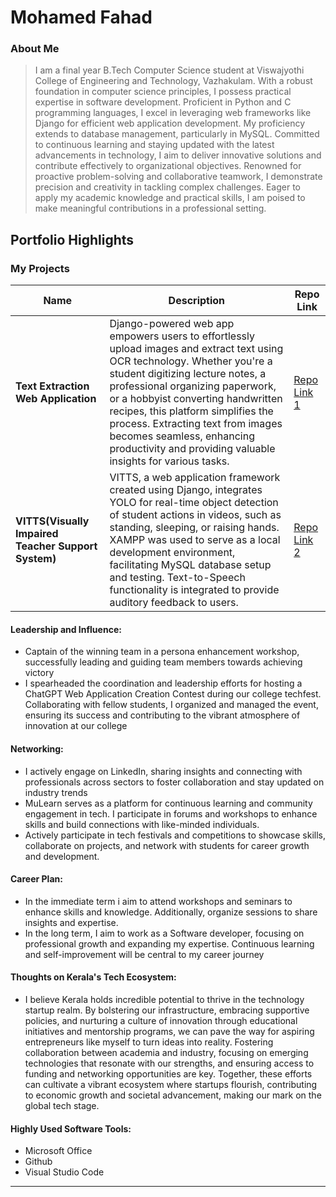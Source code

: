 # Mohamed Fahad 

### About Me

>I am a final year B.Tech Computer Science student at Viswajyothi College of Engineering and Technology, Vazhakulam. With a robust foundation in computer science principles, I possess practical expertise in software development. Proficient in Python and C programming languages, I excel in leveraging web frameworks like Django for efficient web application development. My proficiency extends to database management, particularly in MySQL. Committed to continuous learning and staying updated with the latest advancements in technology, I aim to deliver innovative solutions and contribute effectively to organizational objectives. Renowned for proactive problem-solving and collaborative teamwork, I demonstrate precision and creativity in tackling complex challenges. Eager to apply my academic knowledge and practical skills, I am poised to make meaningful contributions in a professional setting.


## Portfolio Highlights

### My Projects

| Name                | Description                                                               |Repo Link                                                      |
|---------------------|---------------------------------------------------------------------------|----------------------------------------------------------------|
| **Text Extraction Web Application**  |  Django-powered web app empowers users to effortlessly upload images and extract text using OCR technology. Whether you're a student digitizing lecture notes, a professional organizing paperwork, or a hobbyist converting handwritten recipes, this platform simplifies the process. Extracting text from images becomes seamless, enhancing productivity and providing valuable insights for various tasks.                                         |  [Repo Link 1](https://github.com/lynx771/textdesc.git)             |
| **VITTS(Visually Impaired Teacher Support System)**  | VITTS, a web application framework created using Django, integrates YOLO for real-time object detection of student actions in videos, such as standing, sleeping, or raising hands. XAMPP was used to serve as a local development environment, facilitating MySQL database setup and testing. Text-to-Speech functionality is integrated to provide auditory feedback to users.                                              |  [Repo Link 2](https://github.com/lynx771/Vitts.git)  

#### Leadership and Influence:

- Captain of the winning team in a persona enhancement workshop, successfully leading and guiding team members towards achieving victory
- I spearheaded the coordination and leadership efforts for hosting a ChatGPT Web Application Creation Contest during our college techfest. Collaborating with fellow students, I organized and managed the event, ensuring its success and contributing to the vibrant atmosphere of innovation at our college

#### Networking:

- I actively engage on LinkedIn, sharing insights and connecting with professionals across sectors to foster collaboration and stay updated on industry trends
- MuLearn serves as a platform for continuous learning and community engagement in tech. I participate in forums and workshops to enhance skills and build 
  connections   with like-minded individuals.
- Actively participate in tech festivals and competitions to showcase skills, collaborate on projects, and network with students for career growth and development.

#### Career Plan:

- In the immediate term i aim to attend workshops and seminars to enhance skills and knowledge. Additionally, organize sessions to share insights and expertise.
- In the long term, I aim to work as a Software developer, focusing on professional growth and expanding my expertise. Continuous learning and self-improvement will be central to my career journey

#### Thoughts on Kerala's Tech Ecosystem:

- I believe Kerala holds incredible potential to thrive in the technology startup realm. By bolstering our infrastructure, embracing supportive policies, and nurturing a culture of innovation through educational initiatives and mentorship programs, we can pave the way for aspiring entrepreneurs like myself to turn ideas into reality. Fostering collaboration between academia and industry, focusing on emerging technologies that resonate with our strengths, and ensuring access to funding and networking opportunities are key. Together, these efforts can cultivate a vibrant ecosystem where startups flourish, contributing to economic growth and societal advancement, making our mark on the global tech stage.

#### Highly Used Software Tools:

- Microsoft Office
- Github
- Visual Studio Code


---
